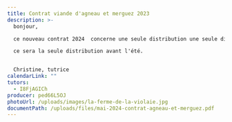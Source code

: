 ```yaml
---
title: Contrat viande d'agneau et merguez 2023
description: >-
  bonjour,

  ce nouveau contrat 2024  concerne une seule distribution une seule distribution : le 30 mai 2024.

  ce sera la seule distribution avant l'été.


  Christine, tutrice
calendarLink: ""
tutors:
  - I8FjAGICh
producer: ped66L5OJ
photoUrl: /uploads/images/la-ferme-de-la-violaie.jpg
documentPath: /uploads/files/mai-2024-contrat-agneau-et-merguez.pdf
---
```

